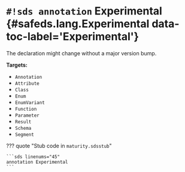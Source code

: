 # `#!sds annotation` Experimental {#safeds.lang.Experimental data-toc-label='Experimental'}

The declaration might change without a major version bump.

**Targets:**

- `Annotation`
- `Attribute`
- `Class`
- `Enum`
- `EnumVariant`
- `Function`
- `Parameter`
- `Result`
- `Schema`
- `Segment`

??? quote "Stub code in `maturity.sdsstub`"

    ```sds linenums="45"
    annotation Experimental
    ```
